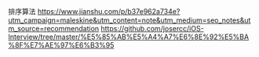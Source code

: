 
排序算法
https://www.jianshu.com/p/b37e962a734e?utm_campaign=maleskine&utm_content=note&utm_medium=seo_notes&utm_source=recommendation
https://github.com/josercc/iOS-Interview/tree/master/%E5%85%AB%E5%A4%A7%E6%8E%92%E5%BA%8F%E7%AE%97%E6%B3%95